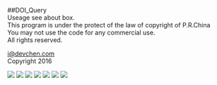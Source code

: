 ##DOI_Query  
Useage see about box.  
This program is under the protect of the law of copyright of P.R.China  
You may not use the code for any commercial use.  
All rights reserved.  
  
  
  
[i@devchen.com](mailto:i@devchen.com)  
Copyright 2016

![](http://i4.tietuku.com/0d414ab29cbb85ec.png)
![](http://i4.tietuku.com/f9b3ced0c40c1cfc.png)
![](http://i4.tietuku.com/ba6a5b54ee769331.png)
![](http://i4.tietuku.com/1a58c996fd2cd3fc.png)
![](http://i4.tietuku.com/c4a558bf14d85efa.png)
![](http://i4.tietuku.com/23f9d85400f6b960.png)
![](http://i4.tietuku.com/499ae146a284a532.png)
